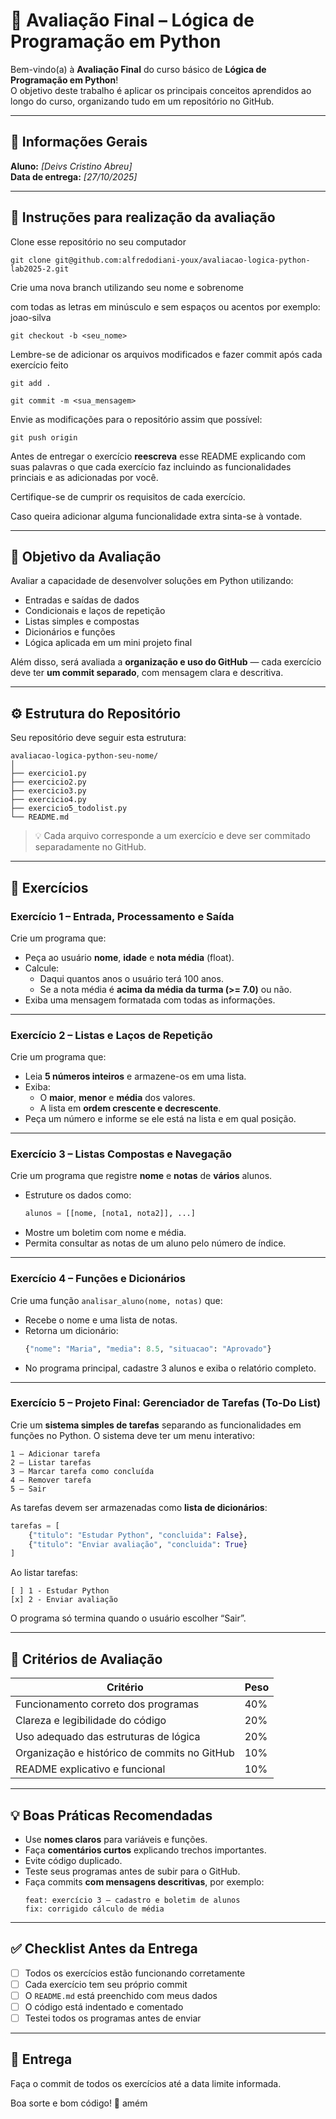 # 🧠 Avaliação Final – Lógica de Programação em Python

Bem-vindo(a) à **Avaliação Final** do curso básico de **Lógica de Programação em Python**!  
O objetivo deste trabalho é aplicar os principais conceitos aprendidos ao longo do curso, organizando tudo em um repositório no GitHub.

---

## 🧾 Informações Gerais

**Aluno:** _[Deivs Cristino Abreu]_    
**Data de entrega:** _[27/10/2025]_

---

## 🧾 Instruções para realização da avaliação

Clone esse repositório no seu computador

```
git clone git@github.com:alfredodiani-youx/avaliacao-logica-python-lab2025-2.git
```

Crie uma nova branch utilizando seu nome e sobrenome 

com todas as letras em minúsculo e sem espaços ou acentos por exemplo: joao-silva

```
git checkout -b <seu_nome>
```

Lembre-se de adicionar os arquivos modificados e fazer commit após cada exercício feito

```
git add .
```

```
git commit -m <sua_mensagem>
```

Envie as modificações para o repositório assim que possível:

```
git push origin
```

Antes de entregar o exercício **reescreva** esse README explicando com suas palavras o que cada exercício faz incluindo as funcionalidades princiais e as adicionadas por você.

Certifique-se de cumprir os requisitos de cada exercício.

Caso queira adicionar alguma funcionalidade extra sinta-se à vontade.

---

## 🎯 Objetivo da Avaliação

Avaliar a capacidade de desenvolver soluções em Python utilizando:

- Entradas e saídas de dados  
- Condicionais e laços de repetição  
- Listas simples e compostas  
- Dicionários e funções  
- Lógica aplicada em um mini projeto final

Além disso, será avaliada a **organização e uso do GitHub** — cada exercício deve ter **um commit separado**, com mensagem clara e descritiva.

---

## ⚙️ Estrutura do Repositório

Seu repositório deve seguir esta estrutura:

```
avaliacao-logica-python-seu-nome/
│
├── exercicio1.py
├── exercicio2.py
├── exercicio3.py
├── exercicio4.py
├── exercicio5_todolist.py
└── README.md
```

> 💡 Cada arquivo corresponde a um exercício e deve ser commitado separadamente no GitHub.

---

## 🧩 Exercícios

### **Exercício 1 – Entrada, Processamento e Saída**
Crie um programa que:
- Peça ao usuário **nome**, **idade** e **nota média** (float).
- Calcule:
  - Daqui quantos anos o usuário terá 100 anos.
  - Se a nota média é **acima da média da turma (>= 7.0)** ou não.
- Exiba uma mensagem formatada com todas as informações.

---

### **Exercício 2 – Listas e Laços de Repetição**
Crie um programa que:
- Leia **5 números inteiros** e armazene-os em uma lista.
- Exiba:
  - O **maior**, **menor** e **média** dos valores.
  - A lista em **ordem crescente e decrescente**.
- Peça um número e informe se ele está na lista e em qual posição.

---

### **Exercício 3 – Listas Compostas e Navegação**
Crie um programa que registre **nome** e **notas** de **vários** alunos.
- Estruture os dados como:
  ```python
  alunos = [[nome, [nota1, nota2]], ...]
  ```
- Mostre um boletim com nome e média.
- Permita consultar as notas de um aluno pelo número de índice.

---

### **Exercício 4 – Funções e Dicionários**
Crie uma função `analisar_aluno(nome, notas)` que:
- Recebe o nome e uma lista de notas.
- Retorna um dicionário:
  ```python
  {"nome": "Maria", "media": 8.5, "situacao": "Aprovado"}
  ```
- No programa principal, cadastre 3 alunos e exiba o relatório completo.

---

### **Exercício 5 – Projeto Final: Gerenciador de Tarefas (To-Do List)**
Crie um **sistema simples de tarefas** separando as funcionalidades em funções no Python.
O sistema deve ter um menu interativo:

```
1 – Adicionar tarefa
2 – Listar tarefas
3 – Marcar tarefa como concluída
4 – Remover tarefa
5 – Sair
```

As tarefas devem ser armazenadas como **lista de dicionários**:
```python
tarefas = [
    {"titulo": "Estudar Python", "concluida": False},
    {"titulo": "Enviar avaliação", "concluida": True}
]
```

Ao listar tarefas:
```
[ ] 1 - Estudar Python
[x] 2 - Enviar avaliação
```

O programa só termina quando o usuário escolher “Sair”.

---

## 🧮 Critérios de Avaliação

| Critério | Peso |
|----------|------|
| Funcionamento correto dos programas | 40% |
| Clareza e legibilidade do código | 20% |
| Uso adequado das estruturas de lógica | 20% |
| Organização e histórico de commits no GitHub | 10% |
| README explicativo e funcional | 10% |

---

## 💡 Boas Práticas Recomendadas

- Use **nomes claros** para variáveis e funções.  
- Faça **comentários curtos** explicando trechos importantes.  
- Evite código duplicado.  
- Teste seus programas antes de subir para o GitHub.  
- Faça commits **com mensagens descritivas**, por exemplo:
  ```
  feat: exercício 3 – cadastro e boletim de alunos
  fix: corrigido cálculo de média
  ```

---

## ✅ Checklist Antes da Entrega

- [ ] Todos os exercícios estão funcionando corretamente  
- [ ] Cada exercício tem seu próprio commit   
- [ ] O `README.md` está preenchido com meus dados  
- [ ] O código está indentado e comentado  
- [ ] Testei todos os programas antes de enviar  

---

## 🚀 Entrega

Faça o commit de todos os exercícios até a data limite informada.

Boa sorte e bom código! 🐍 amém
